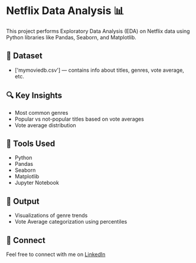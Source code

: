 # Netflix Data Analysis 📊

This project performs Exploratory Data Analysis (EDA) on Netflix data using Python libraries like Pandas, Seaborn, and Matplotlib.

## 📂 Dataset
- ['mymoviedb.csv'] — contains info about titles, genres, vote average, etc.

## 🔍 Key Insights
- Most common genres
- Popular vs not-popular titles based on vote averages
- Vote average distribution

## 📌 Tools Used
- Python
- Pandas
- Seaborn
- Matplotlib
- Jupyter Notebook

## 📎 Output
- Visualizations of genre trends
- Vote Average categorization using percentiles

## 🔗 Connect
Feel free to connect with me on [LinkedIn](linkedin.com/in/maraboyina-jyoshna)
